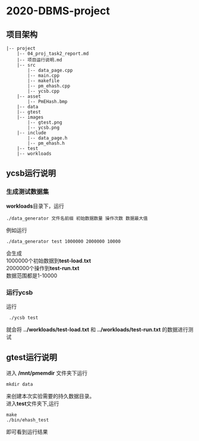 # 2020-DBMS-project

## 项目架构

```
|-- project
    |-- 04_proj_task2_report.md
    |-- 项目运行说明.md
    |-- src
        |-- data_page.cpp
        |-- main.cpp
        |-- makefile
        |-- pm_ehash.cpp
        |-- ycsb.cpp
    |-- asset
        |-- PmEHash.bmp
    |-- data
    |-- gtest
    |-- images
        |-- gtest.png
        |-- ycsb.png
    |-- include
        |-- data_page.h
        |-- pm_ehash.h
    |-- test
    |-- workloads

```

## ycsb运行说明

### 生成测试数据集

**workloads**目录下，运行

```
./data_generator 文件名前缀 初始数据数量 操作次数 数据最大值
```

例如运行    

```
./data_generator test 1000000 2000000 10000
```  
会生成    
1000000个初始数据到**test-load.txt**    
2000000个操作到**test-run.txt**    
数据范围都是1-10000    

### 运行ycsb

运行

```
 ./ycsb test
```

就会将 **../workloads/test-load.txt** 和 **../workloads/test-run.txt** 的数据进行测试    

## gtest运行说明

进入 **/mnt/pmemdir** 文件夹下运行    

```
mkdir data
```

来创建本次实验需要的持久数据目录。  
进入**test**文件夹下,运行

```
make
./bin/ehash_test
```

即可看到运行结果
